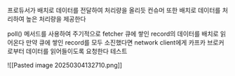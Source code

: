 
프로듀서가 배치로 데이터를 전달하여 처리량을 올리듯 컨슈머 또한 배치로 데이터를 처리하여 높은 처리량을 제공한다

poll() 메서드를 사용하여 주기적으로 fetcher 큐에 쌓인 record의 데이터를 배치로 읽어온다
만약 큐에 쌓인 record를 모두 소진했다면 network client에게 카프카 브로커로부터 데이터를 읽어들이도록 요청한다
테스트




![[Pasted image 20250304132710.png]]